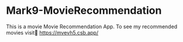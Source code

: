 # Mark9-MovieRecommendation
This is a movie Movie Recommendation App.
To see my recommended movies visit📢 https://mvevh5.csb.app/
